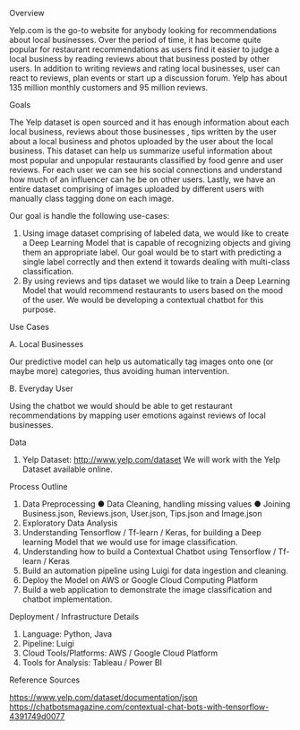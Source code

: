 Overview

Yelp.com is the go-to website for anybody looking for recommendations about local businesses. Over the period of time, it has become quite popular for restaurant recommendations as users find it easier to judge a local business by reading reviews about that business posted by other users. In addition to writing reviews and rating local businesses, user can react to reviews, plan events or start up a discussion forum. Yelp has about 135 million monthly customers and 95 million reviews.


Goals

The Yelp dataset is open sourced and it has enough information about each local business, reviews about those businesses , tips written by the user about a local business and photos uploaded by the user about the local business. This dataset can help us summarize useful information about most popular and unpopular restaurants classified by food genre and user reviews. For each user we can see his social connections and understand how much of an influencer can he be on other users. Lastly, we have an entire dataset comprising of images uploaded by different users with manually class tagging done on each image.


Our goal is handle the following use-cases:
1.  Using image dataset comprising of labeled data, we would like to create a Deep Learning Model that is capable of recognizing objects and giving them an appropriate label. Our goal would be to start with predicting a single label correctly and then extend it towards dealing with multi-class classification.
2.  By using reviews and tips dataset we would like to train a Deep Learning Model that would recommend restaurants to users based on the mood of the user. We would be developing a contextual chatbot for this purpose. 



Use Cases

A.  Local Businesses


Our predictive model can help us automatically tag images onto one (or maybe more)
categories, thus avoiding human intervention.


B.  Everyday User


Using the chatbot we would should be able to get restaurant recommendations by mapping user emotions against reviews of local businesses.



Data

1.  Yelp Dataset: http://www.yelp.com/dataset
We will work with the Yelp Dataset available online.



Process Outline

1. Data Preprocessing
●      Data Cleaning, handling missing values
●      Joining Business.json, Reviews.json, User.json, Tips.json and Image.json
2. Exploratory Data Analysis
3. Understanding Tensorflow / Tf-learn / Keras, for building a Deep learning Model that we would use for image classification. 
4. Understanding how to build a Contextual Chatbot using Tensorflow / Tf-learn / Keras
5. Build an automation pipeline using Luigi for data ingestion and cleaning.
6. Deploy the Model on AWS or Google Cloud Computing Platform
7. Build a web application to demonstrate the image classification and chatbot implementation.



Deployment / Infrastructure Details

1)    Language: Python, Java
2)    Pipeline: Luigi
3)    Cloud Tools/Platforms: AWS / Google Cloud Platform
5)    Tools for Analysis: Tableau / Power BI




Reference Sources

https://www.yelp.com/dataset/documentation/json https://chatbotsmagazine.com/contextual-chat-bots-with-tensorflow-4391749d0077
